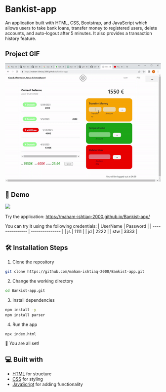 # Bankist-app

An application built with HTML, CSS, Bootstrap, and JavaScript which allows users to take bank loans, transfer money to registered users, delete accounts, and auto-logout after 5 minutes. It also provides a transaction history feature.


## Project GIF

<div class="gif-container" style="display: flex; justify-content: center; margin-left: auto; margin-right: auto;">
    <img src="./BankistAppGIF.gif" alt="Alt Text">
</div>

## 🚀 Demo

<a href="https://rahuldkjain.github.io/gh-profile-readme-generator" target="blank">
<img src="https://img.shields.io/website?url=https%3A%2F%2Frahuldkjain.github.io%2Fgh-profile-readme-generator&logo=github&style=flat-square" />
</a>

Try the application: https://maham-ishtiaq-2000.github.io/Bankist-app/

You can try it using the following credentials:
| UserName | Password | 
| --------------- | --------------- | 
| js   | 1111    | 
| jd    | 2222    | 
| stw    | 3333    | 


## 🛠️ Installation Steps

1. Clone the repository

```bash
git clone https://github.com/maham-ishtiaq-2000/Bankist-app.git
```

2. Change the working directory

```bash
cd Bankist-app.git
```

3. Install dependencies

```bash
npm install -y
npm install parser
```

4. Run the app

```bash
npx index.html
```

🌟 You are all set!

## 💻 Built with

- [HTML](https://www.gatsbyjs.com/) for structure
- [CSS](https://tailwindcss.com/) for styling
- [JavaScript](https://greensock.com/gsap/) for adding functionality

